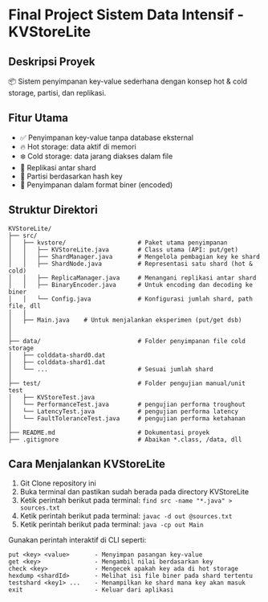 # Final Project Sistem Data Intensif - KVStoreLite
## Deskripsi Proyek
📦 Sistem penyimpanan key-value sederhana dengan konsep hot & cold storage, partisi, dan replikasi.

## Fitur Utama

- ✅ Penyimpanan key-value tanpa database eksternal
- 🔥 Hot storage: data aktif di memori
- ❄️ Cold storage: data jarang diakses dalam file
- 🔁 Replikasi antar shard
- 🧩 Partisi berdasarkan hash key
- 💾 Penyimpanan dalam format biner (encoded)

## Struktur Direktori
```
KVStoreLite/
├── src/
│   ├── kvstore/                    # Paket utama penyimpanan
│   │   ├── KVStoreLite.java        # Class utama (API: put/get)
│   │   ├── ShardManager.java       # Mengelola pembagian key ke shard
│   │   ├── ShardNode.java          # Representasi satu shard (hot & cold)
│   │   ├── ReplicaManager.java     # Menangani replikasi antar shard
│   │   ├── BinaryEncoder.java      # Untuk encoding dan decoding ke biner
│   │   └── Config.java             # Konfigurasi jumlah shard, path file, dll
│   │
│   ├── Main.java    # Untuk menjalankan eksperimen (put/get dsb)
│                   
│
├── data/                           # Folder penyimpanan file cold storage
│   ├── colddata-shard0.dat
│   ├── colddata-shard1.dat
│   └── ...                         # Sesuai jumlah shard
│
├── test/                           # Folder pengujian manual/unit test
│   ├── KVStoreTest.java
│   └── PerformanceTest.java        # pengujian performa troughout
│   └── LatencyTest.java            # pengujian performa latency
│   └── FaultToleranceTest.java     # pengujian performa ketahanan
│
├── README.md                       # Dokumentasi proyek
├── .gitignore                      # Abaikan *.class, /data, dll
```
## Cara Menjalankan KVStoreLite
1. Git Clone repository ini
2. Buka terminal dan pastikan sudah berada pada directory KVStoreLite
3. Ketik perintah berikut pada terminal:
   ``` find src -name "*.java" > sources.txt ```
5. Ketik perintah berikut pada terminal:
   ``` javac -d out @sources.txt ```
7. Ketik perintah berikut pada terminal:
   ``` java -cp out Main ```

Gunakan perintah interaktif di CLI seperti:
```
put <key> <value>       - Menyimpan pasangan key-value
get <key>               - Mengambil nilai berdasarkan key
check <key>             - Mengecek apakah key ada di hot storage
hexdump <shardId>       - Melihat isi file biner pada shard tertentu
testshard <key1> ...    - Menampilkan ke shard mana key akan masuk
exit                    - Keluar dari aplikasi
```
